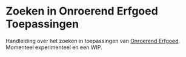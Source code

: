 # Zoeken in Onroerend Erfgoed Toepassingen

Handleiding over het zoeken in toepassingen van [Onroerend Erfgoed](https://www.onroerenderfgoed.be). Momenteel experimenteel en een WIP.
